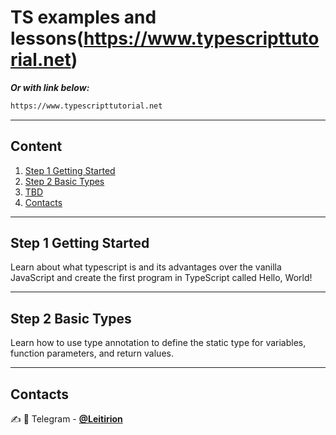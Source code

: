 # TS examples and lessons(https://www.typescripttutorial.net)
___Or with link below:___
```bash
https://www.typescripttutorial.net
```
---------
## Content
1. [Step 1 Getting Started](#Step-1-Getting-Started)
2. [Step 2 Basic Types](#Step-2-Basic-Types)
3. [TBD](#TBD)
4. [Contacts](#Contacts)

---------
<!-- toc -->
## Step 1 Getting Started

Learn about what typescript is and its advantages over the vanilla JavaScript and create the first program in TypeScript called Hello, World!

---------
<!-- toc -->
## Step 2 Basic Types

Learn how to use type annotation to define the static type for variables, function parameters, and return values.

---------
## Contacts
:writing_hand: :iphone: Telegram - [**@Leitirion**](https://t.me/leitirion)